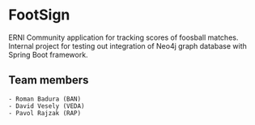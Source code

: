 # FootSign
ERNI Community application for tracking scores of foosball matches. Internal project for testing out integration of Neo4j graph database with Spring Boot framework.

## Team members
	- Roman Badura (BAN)
	- David Vesely (VEDA)
	- Pavol Rajzak (RAP)
